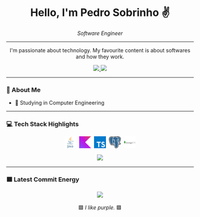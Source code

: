 <h1 align="center">Hello, I'm Pedro Sobrinho ✌️</h1>

<p align="center">
  <em>Software Engineer</em>
</p>

---

<p align="center">
  I'm passionate about technology.
  My favourite content is about softwares and how they work.
</p>

<p align="center">
  <a href="https://www.linkedin.com/in/pedrosobrinhos/">
    <img src="https://img.shields.io/badge/-LinkedIn-0a66c2?style=flat-square&logo=Linkedin&logoColor=white">
  </a>
  <a href="mailto:ksobrinho.comercial@gmail.com">
    <img src="https://img.shields.io/badge/-ksobrinho.comercial@gmail.com-c71610?style=flat-square&logo=Gmail&logoColor=white">
  </a>
</p>

---

### 🧠 About Me
- 📔 Studying in Computer Engineering

---

### 💻 Tech Stack Highlights
<p align="center">
<img height="32" src="https://raw.githubusercontent.com/github/explore/80688e429a7d4ef2fca1e82350fe8e3517d3494d/topics/java/java.png" alt="Java"/>&nbsp;
<img height="32" src="https://raw.githubusercontent.com/github/explore/80688e429a7d4ef2fca1e82350fe8e3517d3494d/topics/kotlin/kotlin.png" alt="Kotlin"/>&nbsp;
<img height="32" src="https://raw.githubusercontent.com/github/explore/80688e429a7d4ef2fca1e82350fe8e3517d3494d/topics/typescript/typescript.png" alt="Typescript"/>&nbsp;
<img height="32" src="https://raw.githubusercontent.com/github/explore/80688e429a7d4ef2fca1e82350fe8e3517d3494d/topics/postgresql/postgresql.png" alt="PostegreSQL"/>&nbsp;
<img height="32" src="https://raw.githubusercontent.com/github/explore/80688e429a7d4ef2fca1e82350fe8e3517d3494d/topics/mongodb/mongodb.png" alt="MongoDB"/>
<p align="center">
  <img width="41%" src="https://github-readme-stats.vercel.app/api/top-langs/?username=p-sobrinho&layout=compact&hide_border=true&title_color=7F52FF&text_color=ffffff&bg_color=0d1117" />
</p>

---

### 🟩 Latest Commit Energy

<p align="center">
<img src="https://github-readme-stats.vercel.app/api?username=p-sobrinho&show_icons=true&theme=github_dark&hide_border=true&title_color=00ff99&icon_color=00ff99&text_color=ffffff" />
</p>

<p align="center">
  🟪 <em>I like purple.</em> 🟪
</p>
